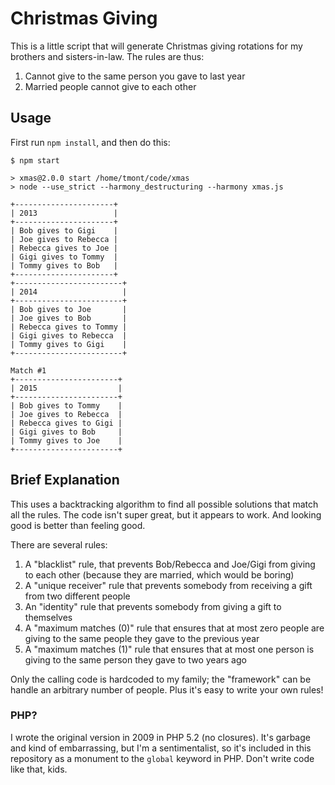 # Christmas Giving
This is a little script that will generate Christmas giving rotations
for my brothers and sisters-in-law. The rules are thus:

1. Cannot give to the same person you gave to last year
2. Married people cannot give to each other

## Usage
First run `npm install`, and then do this:

```
$ npm start
  
> xmas@2.0.0 start /home/tmont/code/xmas
> node --use_strict --harmony_destructuring --harmony xmas.js

+----------------------+
| 2013                 |
+----------------------+
| Bob gives to Gigi    |
| Joe gives to Rebecca |
| Rebecca gives to Joe |
| Gigi gives to Tommy  |
| Tommy gives to Bob   |
+----------------------+
+------------------------+
| 2014                   |
+------------------------+
| Bob gives to Joe       |
| Joe gives to Bob       |
| Rebecca gives to Tommy |
| Gigi gives to Rebecca  |
| Tommy gives to Gigi    |
+------------------------+

Match #1
+-----------------------+
| 2015                  |
+-----------------------+
| Bob gives to Tommy    |
| Joe gives to Rebecca  |
| Rebecca gives to Gigi |
| Gigi gives to Bob     |
| Tommy gives to Joe    |
+-----------------------+
```
## Brief Explanation
This uses a backtracking algorithm to find all possible solutions that
match all the rules. The code isn't super great, but it appears to work.
And looking good is better than feeling good.

There are several rules:

1. A "blacklist" rule, that prevents Bob/Rebecca and Joe/Gigi from giving to each other
   (because they are married, which would be boring)
2. A "unique receiver" rule that prevents somebody from receiving a gift from two
   different people
3. An "identity" rule that prevents somebody from giving a gift to themselves
4. A "maximum matches (0)" rule that ensures that at most zero people are giving to
   the same people they gave to the previous year
4. A "maximum matches (1)" rule that ensures that at most one person is giving to
   the same person they gave to two years ago
   
Only the calling code is hardcoded to my family; the "framework" can be handle an
arbitrary number of people. Plus it's easy to write your own rules!

### PHP?
I wrote the original version in 2009 in PHP 5.2 (no closures). It's garbage and
kind of embarrassing, but I'm a sentimentalist, so it's included in this
repository as a monument to the `global` keyword in PHP. Don't write code like that,
kids.
